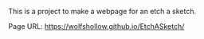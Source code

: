 This is a project to make a webpage for an etch a sketch.

Page URL: https://wolfshollow.github.io/EtchASketch/
